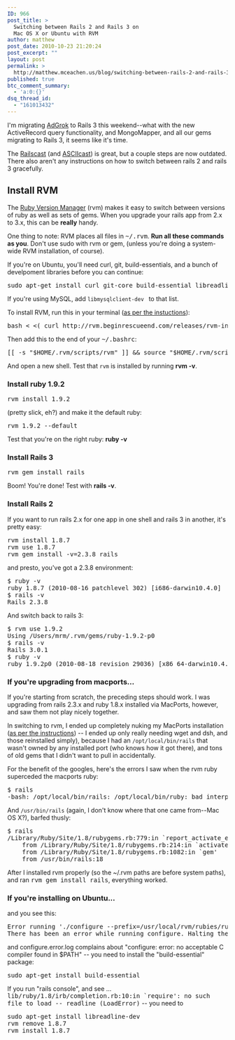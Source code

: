 ```yaml
---
ID: 966
post_title: >
  Switching between Rails 2 and Rails 3 on
  Mac OS X or Ubuntu with RVM
author: matthew
post_date: 2010-10-23 21:20:24
post_excerpt: ""
layout: post
permalink: >
  http://matthew.mceachen.us/blog/switching-between-rails-2-and-rails-3-on-mac-os-x-or-ubuntu-with-rvm-966.html
published: true
btc_comment_summary:
  - 'a:0:{}'
dsq_thread_id:
  - "161013432"
---
```

I'm migrating <a href="http://adgrok.com">AdGrok</a> to Rails 3 this weekend--what with the new ActiveRecord query functionality, and MongoMapper, and all our gems migrating to Rails 3, it seems like it's time.

The <a href="http://railscasts.com/episodes/200-rails-3-beta-and-rvm">Railscast</a> (and <a href="http://asciicasts.com/episodes/200-rails-3-beta-and-rvm">ASCIIcast</a>) is great, but a couple steps are now outdated. There also aren't any instructions on how to switch between rails 2 and rails 3 gracefully.

<!--more-->

<h2>Install RVM</h2>

The <a href="http://rvm.beginrescueend.com/">Ruby Version Manager</a> (rvm) makes it easy to switch between versions of ruby as well as sets of gems. When you upgrade your rails app from 2.x to 3.x, this can be <b>really</b> handy.

One thing to note: RVM places all files in <tt>~/.rvm</tt>. <strong>Run all these commands as you</strong>. Don't use sudo with rvm or gem, (unless you're doing a system-wide RVM installation, of course).

If you're on Ubuntu, you'll need curl, git, build-essentials, and a bunch of develpoment libraries before you can continue:
<pre lang="bash">sudo apt-get install curl git-core build-essential libreadline-dev zlib1g-dev libssl-dev libxslt1-dev </pre>

If you're using MySQL, add <code>libmysqlclient-dev </code> to that list.

 To install RVM, run this in your terminal (<a href="http://rvm.beginrescueend.com/rvm/install/">as per the instuctions</a>):
<pre lang="bash">
bash < <( curl http://rvm.beginrescueend.com/releases/rvm-install-head )
</pre>
Then add this to the end of your <tt>~/.bashrc</tt>:
<pre lang="bash">
[[ -s "$HOME/.rvm/scripts/rvm" ]] && source "$HOME/.rvm/scripts/rvm"
</pre>
And open a new shell. Test that <code>rvm</code> is installed by running <b>rvm -v</b>.

<h3>Install ruby 1.9.2</h3>

<pre lang="bash">rvm install 1.9.2</pre>
(pretty slick, eh?) and make it the default ruby:
<pre lang="bash">rvm 1.9.2 --default</pre>

Test that you're on the right ruby: <b>ruby -v</b>

<h3>Install Rails 3</h3>

<pre lang="bash">rvm gem install rails</pre>

Boom! You're done! Test with <b>rails -v</b></t>.

<h3>Install Rails 2</h3>

If you want to run rails 2.x for one app in one shell and rails 3 in another, it's pretty easy:

<pre lang="bash">
rvm install 1.8.7
rvm use 1.8.7
rvm gem install -v=2.3.8 rails
</pre>

and presto, you've got a 2.3.8 environment:

<pre lang="bash">
$ ruby -v
ruby 1.8.7 (2010-08-16 patchlevel 302) [i686-darwin10.4.0]
$ rails -v
Rails 2.3.8
</pre>
And switch back to rails 3:
<pre lang="bash">
$ rvm use 1.9.2
Using /Users/mrm/.rvm/gems/ruby-1.9.2-p0
$ rails -v
Rails 3.0.1
$ ruby -v
ruby 1.9.2p0 (2010-08-18 revision 29036) [x86_64-darwin10.4.0]
</pre>

<h3>If you're upgrading from macports...</h3>

If you're starting from scratch, the preceding steps should work. I was upgrading from rails 2.3.x and ruby 1.8.x installed via MacPorts, however, and saw them not play nicely together.

In switching to rvm, I ended up completely nuking my MacPorts installation (<a href="http://guide.macports.org/#installing.macports.uninstalling">as per the instructions</a>) -- I ended up only really needing wget and dsh, and those reinstalled simply), because I had an <code>/opt/local/bin/rails</code> that wasn't owned by any installed port (who knows how it got there), and tons of old gems that I didn't want to pull in accidentally.

For the benefit of the googles, here's the errors I saw when the rvm ruby superceded the macports ruby:
<pre>
$ rails
-bash: /opt/local/bin/rails: /opt/local/bin/ruby: bad interpreter: No such file or directory
</pre>

And <code>/usr/bin/rails</code> (again, I don't know where that one came from--Mac OS X?), barfed thusly:
<pre>
$ rails
/Library/Ruby/Site/1.8/rubygems.rb:779:in `report_activate_error': Could not find RubyGem rails (>= 0) (Gem::LoadError)
	from /Library/Ruby/Site/1.8/rubygems.rb:214:in `activate'
	from /Library/Ruby/Site/1.8/rubygems.rb:1082:in `gem'
	from /usr/bin/rails:18
</pre>

After I installed rvm properly (so the ~/.rvm paths are before system paths), and ran <tt>rvm gem install rails</tt>, everything worked.

<h3>If you're installing on Ubuntu...</h3>

and you see this:

<pre>
Error running './configure --prefix=/usr/local/rvm/rubies/ruby-1.8.7-p302 --enable-shared  ', please check /usr/local/rvm/log/ruby-1.8.7-p302/configure.error.log
There has been an error while running configure. Halting the installation.
</pre>

and configure.error.log complains about "configure: error: no acceptable C compiler found in $PATH" -- you need to install the "build-essential" package:

<pre lang="bash">sudo apt-get install build-essential</pre>

If you run "rails console", and see ... <tt>lib/ruby/1.8/irb/completion.rb:10:in `require': no such file to load -- readline (LoadError)</tt> -- you need to 

<pre lang="bash">
sudo apt-get install libreadline-dev
rvm remove 1.8.7
rvm install 1.8.7 
</pre>